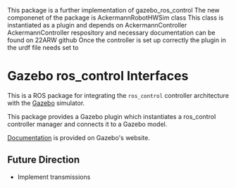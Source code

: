 This package is a further implementation of gazebo_ros_control
The new componenet of the package is AckermannRobotHWSim class
This class is instantiated as a plugin and depends on AckermannController
AckermannController respository and necessary documentation can be found on 22ARW github
Once the controller is set up correctly the plugin in the urdf file needs set to

<!--
<plugin name="gazebo_ros_control" filename="libgazebo_ros_control.so">
    <robotNamespace>/your_namespace_containing_parameters</robotNamespace>
    <robotSimType>gazebo_ros_control/AckermannRobotHWSim</robotSimType>
</plugin>
-->


# Gazebo ros_control Interfaces

This is a ROS package for integrating the `ros_control` controller architecture
with the [Gazebo](http://gazebosim.org/) simulator.

This package provides a Gazebo plugin which instantiates a ros_control
controller manager and connects it to a Gazebo model.

[Documentation](http://gazebosim.org/tutorials?tut=ros_control) is provided on Gazebo's website.

## Future Direction

 - Implement transmissions
